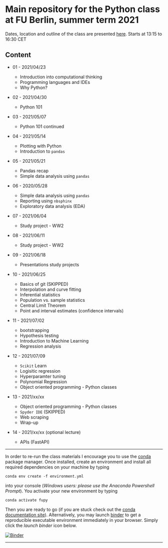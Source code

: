 # Main repository for the Python class at FU Berlin, summer term 2021

Dates, location and outline of the class are presented [here](https://www.fu-berlin.de/vv/de/lv/658261).
Starts at 13:15 to 16:30 CET

## Content

* 01 - 2021/04/23
  * Introduction into computational thinking
  * Programming languages and IDEs 
  * Why Python?

* 02 - 2021/04/30
  * Python 101
  
* 03 - 2021/05/07
  * Python 101 continued
 
* 04 - 2021/05/14
  * Plotting with Python
  * Introduction to `pandas`

* 05 - 2021/05/21
  * Pandas recap
  * Simple data analysis using `pandas`
  
* 06 - 2020/05/28
  * Simple data analysis using `pandas`
  * Reporting using `nbsphinx` 
  * Exploratory data analysis (EDA) 

* 07 - 2021/06/04
  * Study project - WW2
  
* 08 - 2021/06/11
  * Study project - WW2

* 09 - 2021/06/18
  * Presentations study projects

* 10 - 2021/06/25  
  * Basics of git (SKIPPED)
  * Interpolation and curve fitting
  * Inferential statistics
  * Population vs. sample statistics
  * Central Limit Theorem
  * Point and interval estimates (confidence intervals)


* 11 - 2021/07/02
  * bootstrapping
  * Hypothesis testing
  * Introduction to Machine Learning
  * Regression analysis

   
* 12 - 2021/07/09
  * `Scikit` Learn
  * Logisitic regression
  * Hyperparamter tuning
  * Polynomial Regression
  * Object oriented programming - Python classes
  
* 13 - 2021/xx/xx
  * Object oriented programming - Python classes
  * `Spyder IDE` (SKIPPED)
  * Web scraping
  * Wrap-up

* 14 - 2021/xx/xx (optional lecture)
  * APIs (FastAPI)

*** 

In order to re-run the class materials I encourage you to use the [conda](https://conda.io/docs/) package manager. Once installed, create an environment and install all required dependencies on your machine by typing 

`conda env create -f environment.yml`

into your console (_Windows users: please use the Anaconda Powershell Prompt_). You activate your new environment by typing 

`conda activate fupy` 

Then you are ready to go (if you are stuck check out the [conda documentation site](https://conda.io/docs/user-guide/tasks/manage-environments.html#)). Alternatively, you may launch [binder](https://mybinder.org/) to get a reproducible executable environment immediately in your browser. Simply click the _launch binder_ icon below.


[![Binder](https://mybinder.org/badge_logo.svg)](https://mybinder.org/v2/gh/eotp/python-FU-class/master?urlpath=lab)

***

